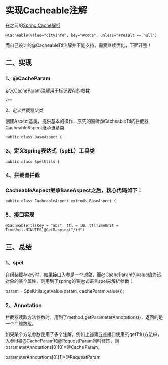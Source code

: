 # 实现Cacheable注解

在之前的[Spring Cache解析](../../md/spring/01-Spring%20Cache解析.md)

```
@Cacheable(value="cityInfo", key="#code", unless="#result == null")
```

而自己设计的@CacheableTtl注解并不能支持，需要继续优化，下面开整！

## 二、实现

###   

### 1、@CacheParam

定义CacheParam注解用于标记缓存的参数

```
/**
```



2、定义拦截器父类

创建Aspect基类，提供基本的操作，原先的监听@CacheableTtl的拦截器CacheableAspect继承该基类

```
public class BaseAspect {
```

###   

### 3、定义Spring表达式（spEL）工具类

```
public class SpelUtils {
```



### 4、拦截器拦截

###   

### CacheableAspect继承BaseAspect之后，核心代码如下：

```
public class CacheableAspect extends BaseAspect {
```

###   

### 5、接口实现

```
@CacheableTtl(key = "abs", ttl = 10, ttlTimeUnit = TimeUnit.MINUTES)@GetMapping("/id")
```



## 三、总结

###   

### 1、spel

在组装缓存key时，如果接口入参是一个对象，而@CacheParam的value值为该对象的某个属性，则用到了spring的表达式语言spel来解析参数：

param = SpelUtils.getValue(param, cacheParam.value());

### 2、Annotation

拦截器读取方法参数时，用到了method.getParameterAnnotations()，返回的是一个二维数组。

如果某个方法参数使用了多个注解，例如上述第五点接口使用的getTtl()方法中，入参id被@CacheParam和@RequestParam同时修饰，则parameterAnnotations\[0\]\[0\]=@CacheParam，

parameterAnnotations\[0\]\[1\]=@RequestParam